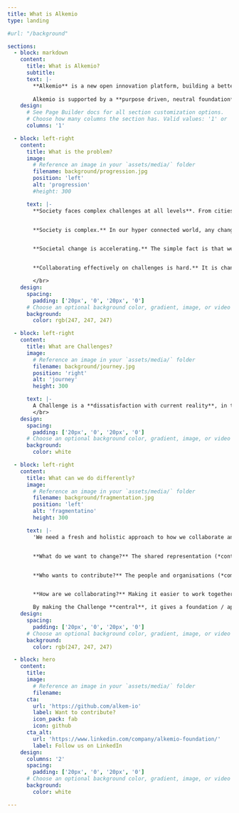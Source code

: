 ```yaml
---
title: What is Alkemio
type: landing

#url: "/background"

sections:
  - block: markdown
    content:
      title: What is Alkemio?
      subtitle: 
      text: |-
        **Alkemio** is a new open innovation platform, building a better future together. Open source, a shared platform and community. Everyone can contribute so that everyone can benefit.
        
        Alkemio is supported by a **purpose driven, neutral foundation** to develop the platform, and to grow  a community around it. Together we can create a digital open source public infrastructure whereby our shared challenges are central. Our <a href="https://alkemio.org/manifesto/">Manifesto</a> shines a light on the key principles of our purpose-driven Alkemio Foundation. It gathers insights into public values, where the platform is built on. Make sure to read it and support us in making this vision a reality by joining our network. 
    design:
      # See Page Builder docs for all section customization options.
      # Choose how many columns the section has. Valid values: '1' or '2'.
      columns: '1'

  - block: left-right
    content:
      title: What is the problem?
      image:
        # Reference an image in your `assets/media/` folder
        filename: background/progression.jpg
        position: 'left'
        alt: 'progression'
        #height: 300

      text: |-
        **Society faces complex challenges at all levels**. From cities and national governments working with their citizens to adapt to the opportunities offered by and implications  of rapid technical and societal change, through to global topics such as the UN Sustainable Development Goals (SDGs). Companies need to re-invent themselves to remain relevant, citizens want to connect and contribute. 


        **Society is complex.** In our hyper connected world, any change impacts many parties. The complexity of collaborating to address dissatisfaction with current reality, often referred to as Challenges, has long passed the point where any one person or organisation can solve them. We need to collaborate. 


        **Societal change is accelerating.** The simple fact is that we are seeing an exponential rate of change and technological development. The impact is that new challenges are emerging faster than we can address them – and this gap is growing. Trust in existing ways of working is eroding. Too many of our citizens feel disconnected from and not able to contribute to the future we are going towards. 


        **Collaborating effectively on challenges is hard.** It is changing established ways of working, affecting identities, governance structures and norms built up over centuries. And our current platforms and tooling are optimized for a simpler and more hierarchical world.

        </br>
    design:
      spacing:
        padding: ['20px', '0', '20px', '0']
      # Choose an optional background color, gradient, image, or video
      background:
        color: rgb(247, 247, 247)

  - block: left-right
    content:
      title: What are Challenges?
      image:
        # Reference an image in your `assets/media/` folder
        filename: background/journey.jpg
        position: 'right'
        alt: 'journey'
        height: 300

      text: |-
        A Challenge is a **dissatisfaction with current reality**, in the context of a bigger vision or goal, whereby multiple parties need to coordinate their activities over a longer period to address it. They are typically complex, and span multiple organisational boundaries – and we already see that organisational boundaries are blurring, as the awareness that no one organisation can solve these challenges alone, is growing.
        </br>
    design:
      spacing:
        padding: ['20px', '0', '20px', '0']
      # Choose an optional background color, gradient, image, or video
      background:
        color: white

  - block: left-right
    content:
      title: What can we do differently?
      image:
        # Reference an image in your `assets/media/` folder
        filename: background/fragmentation.jpg
        position: 'left'
        alt: 'fragmentatino'
        height: 300

      text: |-
        'We need a fresh and holistic approach to how we collaborate and manage Challenges. Put the Challenge central. Sounds simple, but with this the focus changes. Desired outcome driven, not activity or organisation driven.


        **What do we want to change?** The shared representation (*context*) of the current and desired reality, representing perspectives, interests and insights from all impacted. 


        **Who wants to contribute?** The people and organisations (*community*) that wish to collaborate, a social network around the context.


        **How are we collaborating?** Making it easier to work together (*collaboration*), as the Challenge moves from initial enthusiasm and prototyping through to delivered change (*continuity*).

        By making the Challenge **central**, it gives a foundation / approach to ensuring that the needs of citizens and society remain the focus. Critically it enables wider engagement – anyone can contribute to building a better future.
    design:
      spacing:
        padding: ['20px', '0', '20px', '0']
      # Choose an optional background color, gradient, image, or video
      background:
        color: rgb(247, 247, 247)

  - block: hero
    content:
      title:
      image:
        # Reference an image in your `assets/media/` folder
        filename:
      cta:
        url: 'https://github.com/alkem-io'
        label: Want to contribute?
        icon_pack: fab
        icon: github
      cta_alt:
        url: 'https://www.linkedin.com/company/alkemio-foundation/'
        label: Follow us on LinkedIn
    design:
      columns: '2'
      spacing:
        padding: ['20px', '0', '20px', '0']
      # Choose an optional background color, gradient, image, or video
      background:
        color: white

---
```

